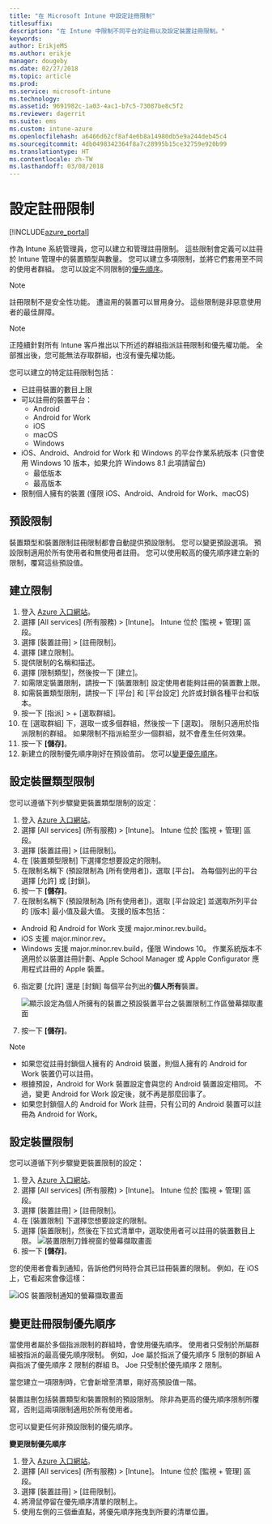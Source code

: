 ```yaml
---
title: "在 Microsoft Intune 中設定註冊限制"
titlesuffix: 
description: "在 Intune 中限制不同平台的註冊以及設定裝置註冊限制。"
keywords: 
author: ErikjeMS
ms.author: erikje
manager: dougeby
ms.date: 02/27/2018
ms.topic: article
ms.prod: 
ms.service: microsoft-intune
ms.technology: 
ms.assetid: 9691982c-1a03-4ac1-b7c5-73087be8c5f2
ms.reviewer: dagerrit
ms.suite: ems
ms.custom: intune-azure
ms.openlocfilehash: a6466d62cf8af4e6b8a14980db5e9a244deb45c4
ms.sourcegitcommit: 4db0498342364f8a7c28995b15ce32759e920b99
ms.translationtype: HT
ms.contentlocale: zh-TW
ms.lasthandoff: 03/08/2018
---
```

# <a name="set-enrollment-restrictions"></a>設定註冊限制

[!INCLUDE[azure_portal](./includes/azure_portal.md)]

作為 Intune 系統管理員，您可以建立和管理註冊限制。 這些限制會定義可以註冊於 Intune 管理中的裝置類型與數量。 您可以建立多項限制，並將它們套用至不同的使用者群組。 您可以設定不同限制的[優先順序](#change-enrollment-restriction-priority)。

>[!NOTE]
>註冊限制不是安全性功能。 遭盜用的裝置可以冒用身分。 這些限制是非惡意使用者的最佳屏障。

>[!NOTE]
>正陸續針對所有 Intune 客戶推出以下所述的群組指派註冊限制和優先權功能。 全部推出後，您可能無法存取群組，也沒有優先權功能。

您可以建立的特定註冊限制包括：

- 已註冊裝置的數目上限
- 可以註冊的裝置平台：
  - Android
  - Android for Work
  - iOS
  - macOS
  - Windows
- iOS、Android、Android for Work 和 Windows 的平台作業系統版本 (只會使用 Windows 10 版本，如果允許 Windows 8.1 此項請留白)
  - 最低版本
  - 最高版本
- 限制個人擁有的裝置 (僅限 iOS、Android、Android for Work、macOS)

## <a name="default-restrictions"></a>預設限制

裝置類型和裝置限制註冊限制都會自動提供預設限制。 您可以變更預設選項。 預設限制適用於所有使用者和無使用者註冊。 您可以使用較高的優先順序建立新的限制，覆寫這些預設值。

## <a name="create-a-restriction"></a>建立限制

1. 登入 [Azure 入口網站](https://portal.azure.com)。
2. 選擇 [All services] (所有服務) > [Intune]。 Intune 位於 [監視 + 管理] 區段。
3. 選擇 [裝置註冊] > [註冊限制]。
4. 選擇 [建立限制]。
5. 提供限制的名稱和描述。
6. 選擇 [限制類型]，然後按一下 [建立]。
7. 如需限定裝置限制，請按一下 [裝置限制] 設定使用者能夠註冊的裝置數上限。
8. 如需裝置類型限制，請按一下 [平台] 和 [平台設定] 允許或封鎖各種平台和版本。
9. 按一下 [指派] > + [選取群組]。
10. 在 [選取群組] 下，選取一或多個群組，然後按一下 [選取]。 限制只適用於指派限制的群組。 如果限制不指派給至少一個群組，就不會產生任何效果。
11. 按一下 **[儲存]**。
12. 新建立的限制優先順序剛好在預設值前。 您可以[變更優先順序](#change-enrollment-restriction-priority)。

## <a name="set-device-type-restrictions"></a>設定裝置類型限制

您可以遵循下列步驟變更裝置類型限制的設定：

1. 登入 [Azure 入口網站](https://portal.azure.com)。
2. 選擇 [All services] (所有服務) > [Intune]。 Intune 位於 [監視 + 管理] 區段。
3. 選擇 [裝置註冊] > [註冊限制]。
4. 在 [裝置類型限制] 下選擇您想要設定的限制。
5. 在限制名稱下 (預設限制為 [所有使用者])，選取 [平台]。 為每個列出的平台選擇 [允許] 或 [封鎖]。
6. 按一下 **[儲存]**。
7. 在限制名稱下 (預設限制為 [所有使用者])，選取 [平台設定] 並選取所列平台的 [版本] 最小值及最大值。 支援的版本包括：
  - Android 和 Android for Work 支援 major.minor.rev.build。
  - iOS 支援 major.minor.rev。
  - Windows 支援 major.minor.rev.build，僅限 Windows 10。
  作業系統版本不適用於以裝置註冊計劃、Apple School Manager 或 Apple Configurator 應用程式註冊的 Apple 裝置。
6. 指定要 [允許] 還是 [封鎖] 每個平台列出的**個人所有**裝置。

    ![顯示設定為個人所擁有的裝置之預設裝置平台之裝置限制工作區螢幕擷取畫面](media/device-restrictions-platform-configurations.png)
7. 按一下 **[儲存]**。

>[!NOTE]
>- 如果您從註冊封鎖個人擁有的 Android 裝置，則個人擁有的 Android for Work 裝置仍可以註冊。
>- 根據預設，Android for Work 裝置設定會與您的 Android 裝置設定相同。 不過，變更 Android for Work 設定後，就不再是那麼回事了。
>- 如果您封鎖個人的 Android for Work 註冊，只有公司的 Android 裝置可以註冊為 Android for Work。

## <a name="set-device-limit-restrictions"></a>設定裝置限制

您可以遵循下列步驟變更裝置限制的設定：

1. 登入 [Azure 入口網站](https://portal.azure.com)。
2. 選擇 [All services] (所有服務) > [Intune]。 Intune 位於 [監視 + 管理] 區段。
3. 選擇 [裝置註冊] > [註冊限制]。
4. 在 [裝置限制] 下選擇您想要設定的限制。
5. 選擇 [裝置限制]，然後在下拉式清單中，選取使用者可以註冊的裝置數目上限。
    ![裝置限制刀鋒視窗的螢幕擷取畫面](./media/device-restrictions-limit.png)
4. 按一下 **[儲存]**。

您的使用者會看到通知，告訴他們何時符合其已註冊裝置的限制。 例如，在 iOS 上，它看起來會像這樣：

![iOS 裝置限制通知的螢幕擷取畫面](./media/enrollment-restrictions-ios-set-limit-notification.png)

## <a name="change-enrollment-restriction-priority"></a>變更註冊限制優先順序

當使用者屬於多個指派限制的群組時，會使用優先順序。 使用者只受制於所屬群組被指派的最高優先順序限制。 例如，Joe 屬於指派了優先順序 5 限制的群組 A 與指派了優先順序 2 限制的群組 B。 Joe 只受制於優先順序 2 限制。

當您建立一項限制時，它會新增至清單，剛好高預設值一階。

裝置註刪包括裝置類型和裝置限制的預設限制。 除非為更高的優先順序限制所覆寫，否則這兩項限制適用於所有使用者。

您可以變更任何非預設限制的優先順序。

**變更限制優先順序**

1. 登入 [Azure 入口網站](https://portal.azure.com)。
2. 選擇 [All services] (所有服務) > [Intune]。 Intune 位於 [監視 + 管理] 區段。
3. 選擇 [裝置註冊] > [註冊限制]。
4. 將滑鼠停留在優先順序清單的限制上。
5. 使用左側的三個垂直點，將優先順序拖曳到所要的清單位置。
